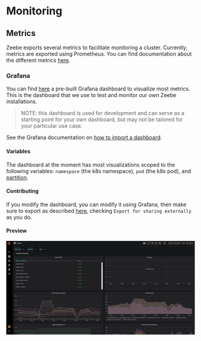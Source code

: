 # Monitoring

## Metrics

Zeebe exports several metrics to facilitate monitoring a cluster.
Currently, metrics are exported using Prometheus. You can find 
documentation about the different metrics 
[here](https://docs.zeebe.io/operations/metrics.html).

### Grafana

You can find [here](grafana/zeebe.json) a pre-built Grafana dashboard to
visualize most metrics. This is the dashboard that we use to test and 
monitor our own Zeebe installations.

> NOTE: this dashboard is used for development and can serve as a 
starting point for your own dashboard, but may not be tailored for your
particular use case.

See the Grafana documentation on 
[how to import a dashboard](https://grafana.com/docs/grafana/latest/reference/export_import/#importing-a-dashboard).

#### Variables

The dashboard at the moment has most visualizations scoped to the 
following variables: `namespace` (the k8s namespace), `pod` (the k8s pod), 
and [partition](https://docs.zeebe.io/basics/partitions.html).

#### Contributing

If you modify the dashboard, you can modify it using Grafana, then make
sure to export as described
[here](https://grafana.com/docs/grafana/latest/reference/export_import/#exporting-a-dashboard),
checking `Export for sharing externally` as you do.

#### Preview

![Zeebe Grafana Dashboard Preview](grafana/preview.png)
